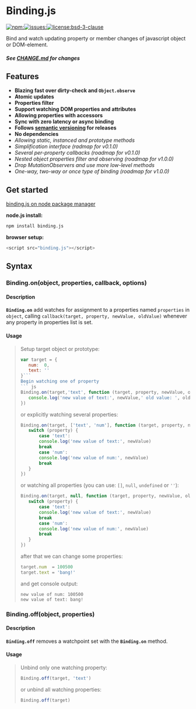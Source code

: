 Binding.js
===================
[![npm:](https://img.shields.io/npm/v/binding.js.svg?style=flat-square)](https://www.npmjs.com/packages/binding.js)[![issues:](https://img.shields.io/github/issues/MaxGraey/binding.js.svg?style=flat-square)](https://github.com/MaxGraey/binding.js/issues)[![license:bsd-3-clause](https://img.shields.io/npm/l/binding.js.svg?style=flat-square)](http://opensource.org/licenses/BSD-3-Clause)

Bind and watch updating property or member changes of javascript object or DOM-element.


##### See [CHANGE.md] for changes


Features
--------
   - **Blazing fast over dirty-check and `Object.observe`**
   - **Atomic updates**
   - **Properties filter**
   - **Support watching DOM properties and attributes**
   - **Allowing properties with accessors**
   - **Sync with zero latency or async binding**
   - **Follows [semantic versioning](http://semver.org) for releases**
   - **No dependencies**
   - *Allowing static, instanced and prototype methods*
   - *Simplification interface (radmap for v0.1.0)*
   - *Several per-property callbacks (roadmap for v0.1.0)*
   - *Nested object properties filter and observing (roadmap for v1.0.0)*
   - *Drop MutationObservers and use more low-level methods*
   - *One-way, two-way or once type of binding (roadmap for v1.0.0)*


Get started
-----------
[binding.js on node package manager](https://www.npmjs.com/package/binding.js)

**node.js install:**
``` bash
npm install binding.js
```
**browser setup:**
``` js
<script src="binding.js"></script>
```

Syntax
-------------

### Binding.on(object, properties, callback, options)

#### Description
**`Binding.on`** add watches for assignment to a properties named `properties` in `object`, calling `callback(target, property, newValue, oldValue)` whenever any property in properties list is set.

#### Usage
>Setup target object or prototype:
>``` js
>var target = {
>    num:  0,
>    text: ''
>}```
>Begin watching one of property
>``` js
>Binding.on(target,'text', function (target, property, newValue, oldValue) {
>    console.log('new value of text:', newValue,' old value: ', oldValue)
>})
>```
>or explicitly watching several properties:
>```js
>Binding.on(target, ['text', 'num'], function (target, property, newValue, oldValue) {
>    switch (property) {
>        case 'text':
>        console.log('new value of text:', newValue)
>        break
>        case 'num':
>        console.log('new value of num:', newValue)
>        break
>    }
>})
>```
>or watching all properties (you can use: `[]`, `null`, `undefined` or `''`):
>```js
>Binding.on(target, null, function (target, property, newValue, oldValue) {
>    switch (property) {
>        case 'text':
>        console.log('new value of text:', newValue)
>        break
>        case 'num':
>        console.log('new value of num:', newValue)
>        break
>    }
>})
>```
>after that we can change some properties:
>```js
>target.num  = 100500
>target.text = 'bang!'
>```
>and get console output:
>```
>new value of num: 100500
>new value of text: bang!
>```

### Binding.off(object, properties)

#### Description
**`Binding.off`** removes a watchpoint set with the **`Binding.on`** method.

#### Usage
>Unbind only one watching property:
>```js
>Binding.off(target, 'text')
>```
>or unbind all watching properties:
>```js
>Binding.off(target)
>```

[CHANGE.md]:https://github.com/MaxGraey/binding.js/blob/master/CHANGE.md
[moz]: https://developer.mozilla.org/en-US/docs/Web/JavaScript/Reference/Global_Objects/Object/watch
[poly]: https://gist.github.com/eligrey/384583
[observe]: http://arv.github.io/ecmascript-object-observe

